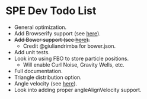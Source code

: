 SPE Dev Todo List
=================

* General optimization.
* Add Browserify support (see [here](https://github.com/squarefeet/ShaderParticleEngine/pull/62)).
* ~~Add Bower support (see [here](https://github.com/squarefeet/ShaderParticleEngine/pull/76)).~~
	* Credit @giuliandrimba for bower.json.
* Add unit tests.
* Look into using FBO to store particle positions.
	* Will enable Curl Noise, Gravity Wells, etc.
* Full documentation.
* Triangle distribution option.
* Angle velocity (see [here](https://github.com/squarefeet/ShaderParticleEngine/pull/25)).
* Look into adding proper angleAlignVelocity support.